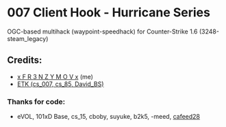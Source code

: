 
# 007 Client Hook - Hurricane Series

OGC-based multihack (waypoint-speedhack) for Counter-Strike 1.6 (3248-steam_legacy)

## Credits:

- [x F R 3 N Z Y M O V x](https://www.github.com/fr3nzymov1337) (me)
- [ETK (cs_007, cs_85, David_BS)](https://www.cs85-etkboyscout.blogspot.com)

### Thanks for code: 
- eVOL, 101xD Base, cs_15, cboby, suyuke, b2k5, -meed, [cafeed28](https://www.github.com/cafeed28)



